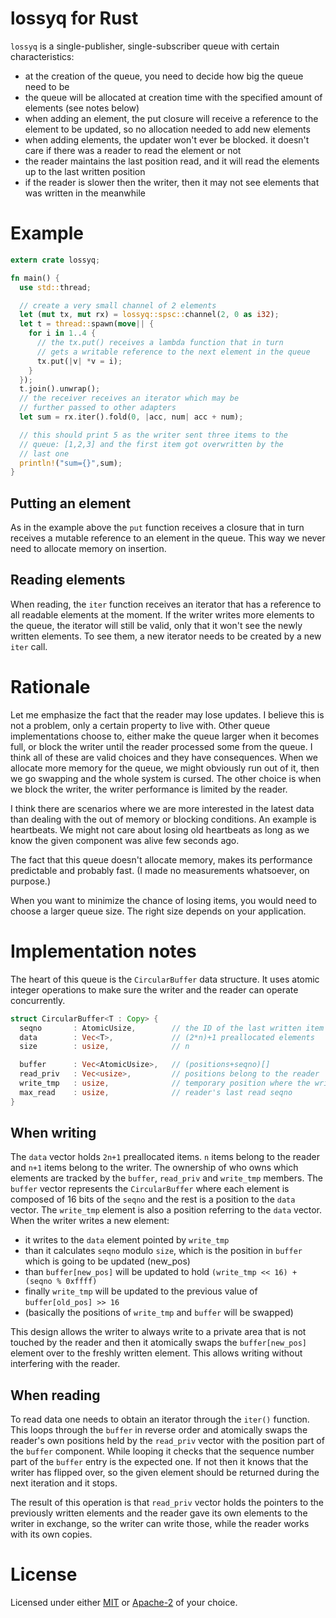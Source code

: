 # lossyq for Rust

`lossyq` is a single-publisher, single-subscriber queue with certain characteristics:

- at the creation of the queue, you need to decide how big the queue need to be
- the queue will be allocated at creation time with the specified amount of elements (see notes below)
- when adding an element, the put closure will receive a reference to the element to be updated, so no allocation needed to add new elements
- when adding elements, the updater won't ever be blocked. it doesn't care if there was a reader to read the element or not
- the reader maintains the last position read, and it will read the elements up to the last written position
- if the reader is slower then the writer, then it may not see elements that was written in the meanwhile

# Example

```rust
extern crate lossyq;

fn main() {
  use std::thread;

  // create a very small channel of 2 elements
  let (mut tx, mut rx) = lossyq::spsc::channel(2, 0 as i32);
  let t = thread::spawn(move|| {
    for i in 1..4 {
      // the tx.put() receives a lambda function that in turn
      // gets a writable reference to the next element in the queue
      tx.put(|v| *v = i);
    }
  });
  t.join().unwrap();
  // the receiver receives an iterator which may be
  // further passed to other adapters
  let sum = rx.iter().fold(0, |acc, num| acc + num);

  // this should print 5 as the writer sent three items to the
  // queue: [1,2,3] and the first item got overwritten by the
  // last one
  println!("sum={}",sum);
}
```

## Putting an element

As in the example above the `put` function receives a closure that in turn receives a mutable reference to an element in the queue. This way we never need to allocate memory on insertion.

## Reading elements

When reading, the `iter` function receives an iterator that has a reference to all readable elements at the moment. If the writer writes more elements to the queue, the iterator will still be valid, only that it won't see the newly written elements. To see them, a new iterator needs to be created by a new `iter` call.

# Rationale

Let me emphasize the fact that the reader may lose updates. I believe this is not a problem, only a certain property to live with. Other queue implementations choose to, either make the queue larger when it becomes full, or block the writer until the reader processed some from the queue. I think all of these are valid choices and they have consequences. When we allocate more memory for the queue, we might obviously run out of it, then we go swapping and the whole system is cursed. The other choice is when we block the writer, the writer performance is limited by the reader.

I think there are scenarios where we are more interested in the latest data than dealing with the out of memory or blocking conditions. An example is heartbeats. We might not care about losing old heartbeats as long as we know the given component was alive few seconds ago.

The fact that this queue doesn't allocate memory, makes its performance predictable and probably fast. (I made no measurements whatsoever, on purpose.)

When you want to minimize the chance of losing items, you would need to choose a larger queue size. The right size depends on your application.

# Implementation notes

The heart of this queue is the `CircularBuffer` data structure. It uses atomic integer operations to make sure the writer and the reader can operate concurrently.

```rust
struct CircularBuffer<T : Copy> {
  seqno       : AtomicUsize,        // the ID of the last written item
  data        : Vec<T>,             // (2*n)+1 preallocated elements
  size        : usize,              // n

  buffer      : Vec<AtomicUsize>,   // (positions+seqno)[]
  read_priv   : Vec<usize>,         // positions belong to the reader
  write_tmp   : usize,              // temporary position where the writer writes first
  max_read    : usize,              // reader's last read seqno
}
```

## When writing

The `data` vector holds `2n+1` preallocated items. `n` items belong to the reader and `n+1` items belong to the writer. The ownership of who owns which elements are tracked by the `buffer`, `read_priv` and `write_tmp` members. The `buffer` vector represents the `CircularBuffer` where each element is composed of 16 bits of the `seqno` and the rest is a position to the `data` vector. The `write_tmp` element is also a position referring to the `data` vector. When the writer writes a new element:

- it writes to the `data` element pointed by `write_tmp`
- than it calculates `seqno` modulo `size`, which is the position in `buffer` which is going to be updated (new_pos)
- than `buffer[new_pos]` will be updated to hold `(write_tmp << 16) + (seqno % 0xffff)`
- finally `write_tmp` will be updated to the previous value of `buffer[old_pos] >> 16`
- (basically the positions of `write_tmp` and `buffer` will be swapped)

This design allows the writer to always write to a private area that is not touched by the reader and then it atomically swaps the `buffer[new_pos]` element over to the freshly written element. This allows writing without interfering with the reader.

## When reading

To read data one needs to obtain an iterator through the `iter()` function. This loops through the `buffer` in reverse order and atomically swaps the reader's own positions held by the `read_priv` vector with the position part of the `buffer` component. While looping it checks that the sequence number part of the `buffer` entry is the expected one. If not then it knows that the writer has flipped over, so the given element should be returned during the next iteration and it stops.

The result of this operation is that `read_priv` vector holds the pointers to the previously written elements and the reader gave its own elements to the writer in exchange, so the writer can write those, while the reader works with its own copies.

# License

Licensed under either [MIT](LICENSE-MIT) or [Apache-2](LICENSE-APACHE) of your choice.
